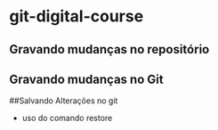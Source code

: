 # git-digital-course

## Gravando mudanças no repositório

## Gravando mudanças no Git

##Salvando Alterações no git

* uso do comando restore 